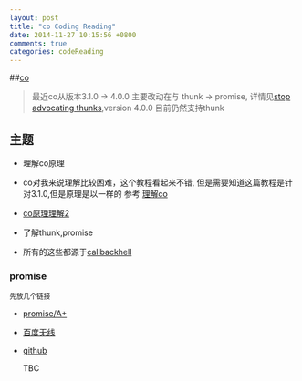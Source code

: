 ```yaml
---
layout: post
title: "co Coding Reading"
date: 2014-11-27 10:15:56 +0800
comments: true
categories: codeReading 
---
```



##[co](https://github.com/tj/co)



 > 最近co从版本3.1.0 -> 4.0.0 主要改动在与 thunk -> promise, 详情见[stop advocating thunks](https://github.com/tj/co/issues/143),version 4.0.0 目前仍然支持thunk

## 主题
 - 理解co原理
  - co对我来说理解比较困难，这个教程看起来不错, 但是需要知道这篇教程是针对3.1.0,但是原理是以一样的
 参考 [理解co](http://www.html-js.com/article/Nodejs-commonly-used-modules-detailed-address-correction-in-Pyramid-Harmony-Generator-yield-ES6-CO-framework-of-learning)
  - [co原理理解2](http://boke.io/gao-ding-koa-zhi-coyuan-ma/)


 - 了解thunk,promise
  - 所有的这些都源于[callbackhell](http://callbackhell.com/)


### promise
    先放几个链接
 
 - [promise/A+](htpps://promisesaplus.com/)
 - [百度无线](http://mweb.baidu.com/p/promise-introduction.html)
 - [github](https://github.com/alsotang/node-lessons/tree/master/lesson17) 
 
 
 
   TBC

